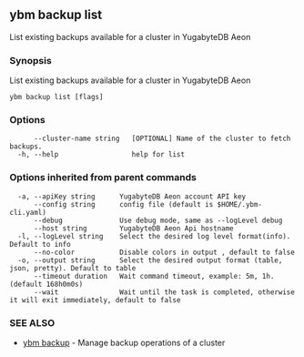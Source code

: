 ## ybm backup list

List existing backups available for a cluster in YugabyteDB Aeon

### Synopsis

List existing backups available for a cluster in YugabyteDB Aeon

```
ybm backup list [flags]
```

### Options

```
      --cluster-name string   [OPTIONAL] Name of the cluster to fetch backups.
  -h, --help                  help for list
```

### Options inherited from parent commands

```
  -a, --apiKey string      YugabyteDB Aeon account API key
      --config string      config file (default is $HOME/.ybm-cli.yaml)
      --debug              Use debug mode, same as --logLevel debug
      --host string        YugabyteDB Aeon Api hostname
  -l, --logLevel string    Select the desired log level format(info). Default to info
      --no-color           Disable colors in output , default to false
  -o, --output string      Select the desired output format (table, json, pretty). Default to table
      --timeout duration   Wait command timeout, example: 5m, 1h. (default 168h0m0s)
      --wait               Wait until the task is completed, otherwise it will exit immediately, default to false
```

### SEE ALSO

* [ybm backup](ybm_backup.md)	 - Manage backup operations of a cluster

